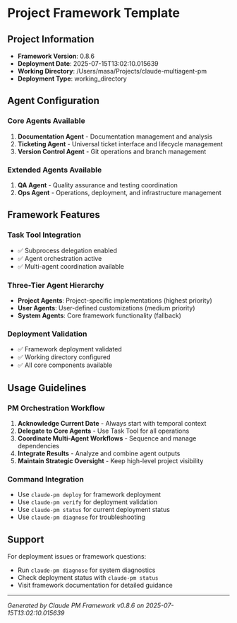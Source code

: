 # Project Framework Template

## Project Information
- **Framework Version**: 0.8.6
- **Deployment Date**: 2025-07-15T13:02:10.015639
- **Working Directory**: /Users/masa/Projects/claude-multiagent-pm
- **Deployment Type**: working_directory

## Agent Configuration

### Core Agents Available
1. **Documentation Agent** - Documentation management and analysis
2. **Ticketing Agent** - Universal ticket interface and lifecycle management  
3. **Version Control Agent** - Git operations and branch management

### Extended Agents Available
1. **QA Agent** - Quality assurance and testing coordination
2. **Ops Agent** - Operations, deployment, and infrastructure management

## Framework Features

### Task Tool Integration
- ✅ Subprocess delegation enabled
- ✅ Agent orchestration active
- ✅ Multi-agent coordination available

### Three-Tier Agent Hierarchy
- **Project Agents**: Project-specific implementations (highest priority)
- **User Agents**: User-defined customizations (medium priority)  
- **System Agents**: Core framework functionality (fallback)

### Deployment Validation
- ✅ Framework deployment validated
- ✅ Working directory configured
- ✅ All core components available

## Usage Guidelines

### PM Orchestration Workflow
1. **Acknowledge Current Date** - Always start with temporal context
2. **Delegate to Core Agents** - Use Task Tool for all operations
3. **Coordinate Multi-Agent Workflows** - Sequence and manage dependencies
4. **Integrate Results** - Analyze and combine agent outputs
5. **Maintain Strategic Oversight** - Keep high-level project visibility

### Command Integration
- Use `claude-pm deploy` for framework deployment
- Use `claude-pm verify` for deployment validation
- Use `claude-pm status` for current deployment status
- Use `claude-pm diagnose` for troubleshooting

## Support

For deployment issues or framework questions:
- Run `claude-pm diagnose` for system diagnostics
- Check deployment status with `claude-pm status`
- Visit framework documentation for detailed guidance

---
*Generated by Claude PM Framework v0.8.6 on 2025-07-15T13:02:10.015639*